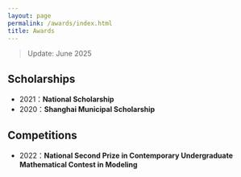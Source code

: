 ```yaml
---
layout: page
permalink: /awards/index.html
title: Awards
---
```


> Update: June 2025

## Scholarships
- 2021：**National Scholarship** 
- 2020：**Shanghai Municipal Scholarship** 

## Competitions

- 2022：**National Second Prize in Contemporary Undergraduate Mathematical Contest in Modeling** <br>

<br>
